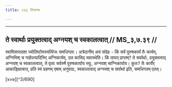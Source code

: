 ```yaml
---
title: २३६ टिप्पन्यः

---
```


[^3/689]: E2: 4,581; E4: 4,905; E6: 1,274

____________________________________________


## ते स्वार्थाः प्रयुक्तत्वाद् अग्नयश् च स्वकालत्वात् // MS_३,७.३९ //

स्वामिसप्तदशा ज्योतिष्टोमस्यर्त्विजः समधिगताः। अत्रेदानीम् अयं संदेहः - किं सर्वं पुरुषकार्यं तैः कार्यम्, अग्निभिश् च गार्हपत्यादिभिर् अग्निकार्यम्, उत काचिद् व्यवस्थेति। किं तावत् प्राप्तम्? ते सर्वार्थाः, प्रयुक्तत्वाद् अग्नयश् च स्वकालत्वात्, ते वृताः सर्वस्मै पुरुषकार्याय स्युः, अग्नयश् चाग्निकार्याय। कुतः? तैः कार्यैर् आकाङ्क्षित्वात्, प्रति स्वं ग्रहणम् एषाम् अनुवादः, स्वकालत्वाद् अग्नयश् च सर्वार्था इति, समधिगतम् एतत्।

[४०७][^3/690]
